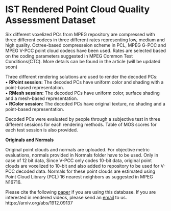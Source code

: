 # IST Rendered Point Cloud Quality Assessment Dataset
<p>
Six different voxelized PCs from MPEG repository are compressed with three different codecs in three different rates representing low, medium and high quality. Octree-based compresseion scheme in PCL, MPEG G-PCC and MPEG V-PCC point cloud codecs have been used. Rates are selected based on the coding parameters suggested in MPEG Common Test Conditions(CTC). More details can be found in the article (will be updated soon)</br>
</p>
<p>
Three different rendering solutions are used to render the decoded PCs: </br>
•	<b>RPoint session:</b> The decoded PCs have uniform color and shading with a point-based representation.</br>
•	<b>RMesh session:</b> The decoded PCs have uniform color, surface shading and a mesh-based representation.</br>
•	<b>RColor session:</b> The decoded PCs have original texture, no shading and a point-based representation.</br>
</p>
<p>
Decoded PCs were evaluated by people through a subjective test in three different sessions for each rendering methods. Table of MOS scores for each test session is also provided. 
</p>
<p>
<b>Originals and Normals</b>
</p>
<p>
Original point clouds and normals are uploaded. For objective metric evaluations, normals provided in Normals folder have to be used. Only in case of 12 bit data, Since V-PCC only codes 10-bit data, original point clouds are voxelized to 10-bit and also added to repository to be used for V-PCC decoded data. Normals for these point clouds are estimated using Point Cloud Library (PCL) 16 nearest neighbors as suggested in MPEG N16716.

</p>
<p>
  Please cite the following <a href = "https://arxiv.org/abs/1912.09137">paper</a> if you are using this database. If you are interested in rendered videos, please send an <a href = "mailto:joao.ascenso@lx.it.pt">email</a> to us.
https://arxiv.org/abs/1912.09137
